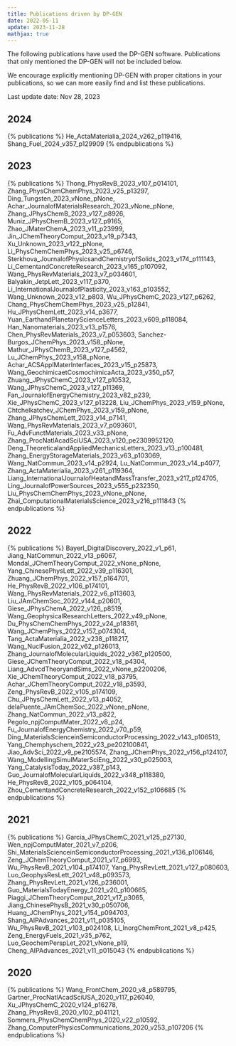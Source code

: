 ```yaml
---
title: Publications driven by DP-GEN
date: 2022-05-11
update: 2023-11-28
mathjax: true
---
```


The following publications have used the DP-GEN software. Publications that only mentioned the DP-GEN will not be included below.

We encourage explicitly mentioning DP-GEN with proper citations in your publications, so we can more easily find and list these publications.

Last update date: Nov 28, 2023

## 2024
{% publications %}
He_ActaMaterialia_2024_v262_p119416,
Shang_Fuel_2024_v357_p129909
{% endpublications %}

## 2023
{% publications %}
Thong_PhysRevB_2023_v107_p014101,
Zhang_PhysChemChemPhys_2023_v25_p13297,
Ding_Tungsten_2023_vNone_pNone,
Achar_JournalofMaterialsResearch_2023_vNone_pNone,
Zhang_JPhysChemB_2023_v127_p8926,
Muniz_JPhysChemB_2023_v127_p9165,
Zhao_JMaterChemA_2023_v11_p23999,
Jin_JChemTheoryComput_2023_v19_p7343,
Xu_Unknown_2023_v122_pNone,
Li_PhysChemChemPhys_2023_v25_p6746,
Sterkhova_JournalofPhysicsandChemistryofSolids_2023_v174_p111143,
Li_CementandConcreteResearch_2023_v165_p107092,
Wang_PhysRevMaterials_2023_v7_p034601,
Balyakin_JetpLett_2023_v117_p370,
Li_InternationalJournalofPlasticity_2023_v163_p103552,
Wang_Unknown_2023_v12_p803,
Wu_JPhysChemC_2023_v127_p6262,
Chang_PhysChemChemPhys_2023_v25_p12841,
Hu_JPhysChemLett_2023_v14_p3677,
Yuan_EarthandPlanetaryScienceLetters_2023_v609_p118084,
Han_Nanomaterials_2023_v13_p1576,
Chen_PhysRevMaterials_2023_v7_p053603,
Sanchez-Burgos_JChemPhys_2023_v158_pNone,
Mathur_JPhysChemB_2023_v127_p4562,
Lu_JChemPhys_2023_v158_pNone,
Achar_ACSApplMaterInterfaces_2023_v15_p25873,
Wang_GeochimicaetCosmochimicaActa_2023_v350_p57,
Zhuang_JPhysChemC_2023_v127_p10532,
Wang_JPhysChemC_2023_v127_p11369,
Fan_JournalofEnergyChemistry_2023_v82_p239,
Xie_JPhysChemC_2023_v127_p13228,
Liu_JChemPhys_2023_v159_pNone,
Chtchelkatchev_JChemPhys_2023_v159_pNone,
Zhang_JPhysChemLett_2023_v14_p7141,
Wang_PhysRevMaterials_2023_v7_p093601,
Fu_AdvFunctMaterials_2023_v33_pNone,
Zhang_ProcNatlAcadSciUSA_2023_v120_pe2309952120,
Deng_TheoreticalandAppliedMechanicsLetters_2023_v13_p100481,
Zhang_EnergyStorageMaterials_2023_v63_p103069,
Wang_NatCommun_2023_v14_p2924,
Lu_NatCommun_2023_v14_p4077,
Zhang_ActaMaterialia_2023_v261_p119364,
Liang_InternationalJournalofHeatandMassTransfer_2023_v217_p124705,
Ling_JournalofPowerSources_2023_v555_p232350,
Liu_PhysChemChemPhys_2023_vNone_pNone,
Zhai_ComputationalMaterialsScience_2023_v216_p111843
{% endpublications %}

## 2022
{% publications %}
Bayerl_DigitalDiscovery_2022_v1_p61,
Jiang_NatCommun_2022_v13_p6067,
Mondal_JChemTheoryComput_2022_vNone_pNone,
Yang_ChinesePhysLett_2022_v39_p116301,
Zhuang_JChemPhys_2022_v157_p164701,
He_PhysRevB_2022_v106_p174101,
Wang_PhysRevMaterials_2022_v6_p113603,
Liu_JAmChemSoc_2022_v144_p20601,
Giese_JPhysChemA_2022_v126_p8519,
Wang_GeophysicalResearchLetters_2022_v49_pNone,
Du_PhysChemChemPhys_2022_v24_p18361,
Wang_JChemPhys_2022_v157_p074304,
Tang_ActaMaterialia_2022_v238_p118217,
Wang_NuclFusion_2022_v62_p126013,
Zhang_JournalofMolecularLiquids_2022_v367_p120500,
Giese_JChemTheoryComput_2022_v18_p4304,
Liang_AdvcdTheoryandSims_2022_vNone_p2200206,
Xie_JChemTheoryComput_2022_v18_p3795,
Achar_JChemTheoryComput_2022_v18_p3593,
Zeng_PhysRevB_2022_v105_p174109,
Chu_JPhysChemLett_2022_v13_p4052,
delaPuente_JAmChemSoc_2022_vNone_pNone,
Zhang_NatCommun_2022_v13_p822,
Pegolo_npjComputMater_2022_v8_p24,
Fu_JournalofEnergyChemistry_2022_v70_p59,
Ding_MaterialsScienceinSemiconductorProcessing_2022_v143_p106513,
Yang_Chemphyschem_2022_v23_pe202100841,
Jiao_AdvSci_2022_v9_pe2105574,
Zhang_JChemPhys_2022_v156_p124107,
Wang_ModellingSimulMaterSciEng_2022_v30_p025003,
Yang_CatalysisToday_2022_v387_p143,
Guo_JournalofMolecularLiquids_2022_v348_p118380,
He_PhysRevB_2022_v105_p064104,
Zhou_CementandConcreteResearch_2022_v152_p106685
{% endpublications %}

## 2021
{% publications %}
Garcia_JPhysChemC_2021_v125_p27130,
Wen_npjComputMater_2021_v7_p206,
Shi_MaterialsScienceinSemiconductorProcessing_2021_v136_p106146,
Zeng_JChemTheoryComput_2021_v17_p6993,
Wu_PhysRevB_2021_v104_p174107,
Yang_PhysRevLett_2021_v127_p080603,
Luo_GeophysResLett_2021_v48_p093573,
Zhang_PhysRevLett_2021_v126_p236001,
Guo_MaterialsTodayEnergy_2021_v20_p100665,
Piaggi_JChemTheoryComput_2021_v17_p3065,
Jiang_ChinesePhysB_2021_v30_p050706,
Huang_JChemPhys_2021_v154_p094703,
Shang_AIPAdvances_2021_v11_p035105,
Wu_PhysRevB_2021_v103_p024108,
Li_InorgChemFront_2021_v8_p425,
Zeng_EnergyFuels_2021_v35_p762,
Luo_GeochemPerspLet_2021_vNone_p19,
Cheng_AIPAdvances_2021_v11_p015043
{% endpublications %}

## 2020
{% publications %}
Wang_FrontChem_2020_v8_p589795,
Gartner_ProcNatlAcadSciUSA_2020_v117_p26040,
Xu_JPhysChemC_2020_v124_p16278,
Zhang_PhysRevB_2020_v102_p041121,
Sommers_PhysChemChemPhys_2020_v22_p10592,
Zhang_ComputerPhysicsCommunications_2020_v253_p107206
{% endpublications %}